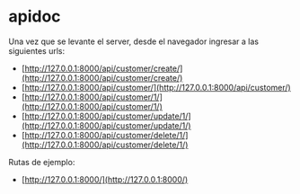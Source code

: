 # apidoc

Una vez que se levante el server, desde el navegador ingresar a las siguientes urls:

- [http://127.0.0.1:8000/api/customer/create/](http://127.0.0.1:8000/api/customer/create/)
- [http://127.0.0.1:8000/api/customer/](http://127.0.0.1:8000/api/customer/)
- [http://127.0.0.1:8000/api/customer/1/](http://127.0.0.1:8000/api/customer/1/)
- [http://127.0.0.1:8000/api/customer/update/1/](http://127.0.0.1:8000/api/customer/update/1/)
- [http://127.0.0.1:8000/api/customer/delete/1/](http://127.0.0.1:8000/api/customer/delete/1/)

Rutas de ejemplo:

- [http://127.0.0.1:8000/](http://127.0.0.1:8000/)
